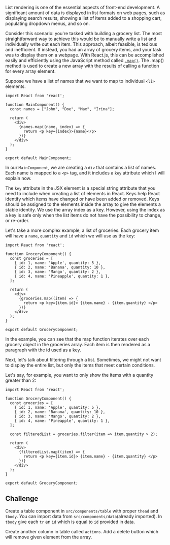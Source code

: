 List rendering is one of the essential aspects of front-end development. A significant amount of data is displayed in list formats on web pages, such as displaying search results, showing a list of items added to a shopping cart, populating dropdown menus, and so on.

Consider this scenario: you're tasked with building a grocery list. The most straightforward way to achieve this would be to manually write a list and individually write out each item. This approach, albeit feasible, is tedious and inefficient. If instead, you had an array of grocery items, and your task was to display them on a webpage. With React.js, this can be accomplished easily and efficiently using the JavaScript method called [`.map()`](https://developer.mozilla.org/en-US/docs/Web/JavaScript/Reference/Global_Objects/Array/map). The .map() method is used to create a new array with the results of calling a function for every array element.


Suppose we have a list of names that we want to map to individual `<li>` elements.

```tsx
import React from 'react';

function MainComponent() {
  const names = ["John", "Doe", "Max", "Irina"];

  return (
    <div>
      {names.map((name, index) => {
        return <p key={index}>{name}</p>
      })}
    </div>
  );
}

export default MainComponent;
```


In our `MainComponent`, we are creating a `div` that contains a list of names. Each name is mapped to a `<p>` tag, and it includes a `key` attribute which I will explain now.

The `key` attribute in the JSX element is a special string attribute that you need to include when creating a list of elements in React. Keys help React identify which items have changed or have been added or removed. Keys should be assigned to the elements inside the array to give the elements a stable identity. We use the array index as a key. However, using the index as a key is safe only when the list items do not have the possibility to change, or re-order.

Let's take a more complex example, a list of groceries. Each grocery item will have a `name`, `quantity` and `id` which we will use as the key:

```tsx
import React from 'react';

function GroceryComponent() {
  const groceries = [
    { id: 1, name: 'Apple', quantity: 5 },
    { id: 2, name: 'Banana', quantity: 10 },
    { id: 3, name: 'Mango', quantity: 2 },
    { id: 4, name: 'Pineapple', quantity: 1 },
  ];

  return (
    <div>
      {groceries.map((item) => {
        return <p key={item.id}> {item.name} - {item.quantity} </p>
      })}
    </div>
  );
}

export default GroceryComponent;
```

In the example, you can see that the map function iterates over each grocery object in the groceries array. Each item is then rendered as a paragraph with the id used as a key.

Next, let's talk about filtering through a list. Sometimes, we might not want to display the entire list, but only the items that meet certain conditions.

Let's say, for example, you want to only show the items with a quantity greater than 2:

```tsx
import React from 'react';

function GroceryComponent() {
  const groceries = [
    { id: 1, name: 'Apple', quantity: 5 },
    { id: 2, name: 'Banana', quantity: 10 },
    { id: 3, name: 'Mango', quantity: 2 },
    { id: 4, name: 'Pineapple', quantity: 1 },
  ];

  const filteredList = groceries.filter(item => item.quantity > 2);

  return (
    <div>
      {filteredList.map((item) => {
        return <p key={item.id}> {item.name} - {item.quantity} </p>
      })}
    </div>
  );
}

export default GroceryComponent;
```


## Challenge

Create a table component in `src/components/table` with proper `thead` and `tbody`. You can import data from `src/components/data`(already imported). In `tbody` give each `tr` an `id` which is equal to `id` provided in data. 

Create another column in table called `actions`. Add a delete button which will remove given element from the array. 
